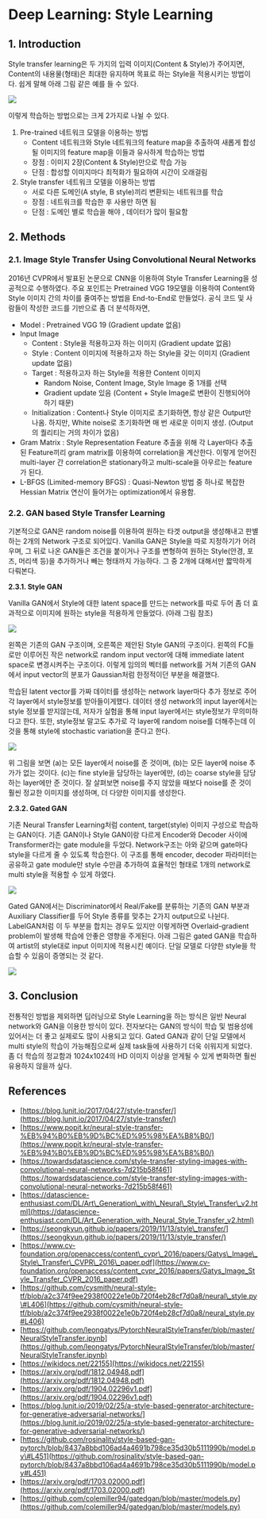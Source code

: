 # Deep Learning: Style Learning

## 1. Introduction

Style transfer learning은 두 가지의 입력 이미지\(Content & Style\)가 주어지면, Content의 내용물\(형태\)은 최대한 유지하며 목표로 하는 Style을 적용시키는 방법이다. 쉽게 말해 아래 그림 같은 예를 들 수 있다.

![](../../.gitbook/assets/style-learning-01.png)

이렇게 학습하는 방법으로는 크게 2가지로 나뉠 수 있다.

1. Pre-trained 네트워크 모델을 이용하는 방법
   * Content 네트워크와 Style 네트워크의 feature map을 추출하여 새롭게 합성될 이미지의 feature map을 이들과 유사하게 학습하는 방법
   * 장점 : 이미지 2장\(Content & Style\)만으로 학습 가능
   * 단점 : 합성할 이미지마다 최적화가 필요하여 시간이 오래걸림
2. Style transfer 네트워크 모델을 이용하는 방법
   * 서로 다른 도메인\(A style, B style\)끼리 변환되는 네트워크를 학습
   * 장점 : 네트워크를 학습한 후 사용만 하면 됨
   * 단점 : 도메인 별로 학습을 해야 , 데이터가 많이 필요함

## 2. Methods

### 2.1. Image Style Transfer Using Convolutional Neural Networks

2016년 CVPR에서 발표된 논문으로 CNN을 이용하여 Style Transfer Learning을 성공적으로 수행하였다. 주요 포인트는 Pretrained VGG 19모델을 이용하여 Content와 Style 이미지 간의 차이를 줄여주는 방법을 End-to-End로 만들었다. 공식 코드 및 사람들이 작성한 코드를 기반으로 좀 더 분석하자면,

* Model : Pretrained VGG 19 \(Gradient update 없음\)
* Input Image
  * Content : Style을 적용하고자 하는 이미지 \(Gradient update 없음\)
  * Style : Content 이미지에 적용하고자 하는 Style을 갖는 이미지 \(Gradient update 없음\)
  * Target : 적용하고자 하는 Style을 적용한 Content 이미지
    * Random Noise, Content Image, Style Image 중 1개를 선택
    * Gradient update 있음 \(Content + Style Image로 변환이 진행되어야 하기 때문\)
  * Initialization : Content나 Style 이미지로 초기화하면, 항상 같은 Output만 나옴. 하지만, White noise로 초기화하면 매 번 새로운 이미지 생성. \(Output의 퀄리티는 거의 차이가 없음\)
* Gram Matrix : Style Representation Feature 추출을 위해 각 Layer마다 추출된 Feature끼리 gram matrix를 이용하여 correlation을 계산한다. 이렇게 얻어진 multi-layer 간 correlation은 stationary하고 multi-scale을 아우르는 feature가 된다.
* L-BFGS \(Limited-memory BFGS\) : Quasi-Newton 방법 중 하나로 복잡한 Hessian Matrix 연산이 들어가는 optimization에서 유용함.

### 2.2. GAN based Style Transfer Learning

기본적으로 GAN은 random noise를 이용하여 원하는 타겟 output을 생성해내고 판별하는 2개의 Network 구조로 되어있다. Vanilla GAN은 Style을 따로 지정하기가 어려우며, 그 뒤로 나온 GAN들은 조건을 붙이거나 구조를 변형하여 원하는 Style\(안경, 포즈, 머리색 등\)을 추가하거나 빼는 형태까지 가능하다. 그 중 2개에 대해서만 짧막하게 다뤄본다.

**2.3.1. Style GAN**

Vanilla GAN에서 Style에 대한 latent space를 만드는 network를 따로 두어 좀 더 효과적으로 이미지에 원하는 style을 적용하게 만들었다. \(아래 그림 참조\)

![](../../.gitbook/assets/screenshot-from-2020-03-03-18-49-44.png)

왼쪽은 기존의 GAN 구조이며, 오른쪽은 제안된 Style GAN의 구조이다. 왼쪽의 FC들로만 이루어진 작은 network로 random input vector에 대해 immediate latent space로 변경시켜주는 구조이다. 이렇게 임의의 벡터를 network를 거쳐 기존의 GAN에서 input vector의 분포가 Gaussian처럼 한정적이던 부분을 해결했다.

학습된 latent vector를 가짜 데이터를 생성하는 network layer마다 추가 정보로 주어 각 layer에서 style정보를 받아들이게했다. 데이터 생성 network의 input layer에서는 style 정보를 받지않는데, 저자가 실험을 통해 input layer에서는 style정보가 무의미하다고 한다. 또한, style정보 말고도 추가로 각 layer에 random noise를 더해주는데 이것을 통해 style에 stochastic variation을 준다고 한다.

![](../../.gitbook/assets/screenshot-from-2020-03-03-18-54-04.png)

위 그림을 보면 \(a\)는 모든 layer에서 noise를 준 것이며, \(b\)는 모든 layer에 noise 추가가 없는 것이다. \(c\)는 fine style을 담당하는 layer에만, \(d\)는 coarse style을 담당하는 layer에만 준 것이다. 잘 살펴보면 noise를 주지 않았을 때보다 noise를 준 것이 훨씬 정교한 이미지를 생성하며, 더 다양한 이미지를 생성한다.

**2.3.2. Gated GAN**

기존 Neural Transfer Learning처럼 content, target\(style\) 이미지 구성으로 학습하는 GAN이다. 기존 GAN이나 Style GAN이랑 다르게 Encoder와 Decoder 사이에 Transformer라는 gate module을 두었다. Network구조는 아와 같으며 gate마다 style을 다르게 줄 수 있도록 학습한다. 이 구조를 통해 encoder, decoder 파라미터는 공유하고 gate module만 style 수만큼 추가하여 효율적인 형태로 1개의 network로 multi style을 적용할 수 있게 하였다.

![](../../.gitbook/assets/screenshot-from-2020-03-03-18-59-41.png)

Gated GAN에서는 Discriminator에서 Real/Fake를 분류하는 기존의 GAN 부분과 Auxiliary Classifier를 두어 Style 종류를 맞추는 2가지 output으로 나뉜다. LabelGAN처럼 이 두 부분을 합치는 경우도 있지만 이렇게하면 Overlaid-gradient problem이 발생해 학습에 안좋은 영향을 주게된다. 아래 그림은 gated GAN을 학습하여 artist의 style대로 input 이미지에 적용시킨 예이다. 단일 모델로 다양한 style을 학습할 수 있음이 증명되는 것 같다.

![](../../.gitbook/assets/screenshot-from-2020-03-03-18-59-33.png)

## 3. Conclusion

전통적인 방법을 제외하면 딥러닝으로 Style Learning을 하는 방식은 일반 Neural network와 GAN을 이용한 방식이 있다. 전자보다는 GAN의 방식이 학습 및 범용성에 있어서는 더 좋고 실제로도 많이 사용되고 있다. Gated GAN과 같이 단일 모델에서 multi style의 학습이 가능해짐으로써 실제 task들에 사용하기 더욱 쉬워지게 되었다. 좀 더 학습의 정교함과 1024x1024의 HD 이미지 이상을 얻게될 수 있게 변화하면 훨씬 유용하지 않을까 싶다.

## References

* [https://blog.lunit.io/2017/04/27/style-transfer/](https://blog.lunit.io/2017/04/27/style-transfer/)
* [https://www.popit.kr/neural-style-transfer-%EB%94%B0%EB%9D%BC%ED%95%98%EA%B8%B0/](https://www.popit.kr/neural-style-transfer-%EB%94%B0%EB%9D%BC%ED%95%98%EA%B8%B0/)
* [https://towardsdatascience.com/style-transfer-styling-images-with-convolutional-neural-networks-7d215b58f461](https://towardsdatascience.com/style-transfer-styling-images-with-convolutional-neural-networks-7d215b58f461)
* [https://datascience-enthusiast.com/DL/Art\_Generation\_with\_Neural\_Style\_Transfer\_v2.html](https://datascience-enthusiast.com/DL/Art_Generation_with_Neural_Style_Transfer_v2.html)
* [https://seongkyun.github.io/papers/2019/11/13/style\_transfer/](https://seongkyun.github.io/papers/2019/11/13/style_transfer/)
* [https://www.cv-foundation.org/openaccess/content\_cvpr\_2016/papers/Gatys\_Image\_Style\_Transfer\_CVPR\_2016\_paper.pdf](https://www.cv-foundation.org/openaccess/content_cvpr_2016/papers/Gatys_Image_Style_Transfer_CVPR_2016_paper.pdf)
* [https://github.com/cysmith/neural-style-tf/blob/a2c374f9ee2938f0022e1e0b720f4eb28cf7d0a8/neural\_style.py\#L406](https://github.com/cysmith/neural-style-tf/blob/a2c374f9ee2938f0022e1e0b720f4eb28cf7d0a8/neural_style.py#L406)
* [https://github.com/leongatys/PytorchNeuralStyleTransfer/blob/master/NeuralStyleTransfer.ipynb](https://github.com/leongatys/PytorchNeuralStyleTransfer/blob/master/NeuralStyleTransfer.ipynb)
* [https://wikidocs.net/22155](https://wikidocs.net/22155)
* [https://arxiv.org/pdf/1812.04948.pdf](https://arxiv.org/pdf/1812.04948.pdf)
* [https://arxiv.org/pdf/1904.02296v1.pdf](https://arxiv.org/pdf/1904.02296v1.pdf)
* [https://blog.lunit.io/2019/02/25/a-style-based-generator-architecture-for-generative-adversarial-networks/](https://blog.lunit.io/2019/02/25/a-style-based-generator-architecture-for-generative-adversarial-networks/)
* [https://github.com/rosinality/style-based-gan-pytorch/blob/8437a8bbd106ad4a4691b798ce35d30b5111990b/model.py\#L451](https://github.com/rosinality/style-based-gan-pytorch/blob/8437a8bbd106ad4a4691b798ce35d30b5111990b/model.py#L451)
* [https://arxiv.org/pdf/1703.02000.pdf](https://arxiv.org/pdf/1703.02000.pdf)
* [https://github.com/colemiller94/gatedgan/blob/master/models.py](https://github.com/colemiller94/gatedgan/blob/master/models.py)

